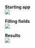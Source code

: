 <p align="left">
  <strong>Starting app</strong>
  <br/>
  <img src="https://github.com/emmanuelvelmo/GenVCF/assets/51292782/9c63fc8a-e7ed-45fa-8676-afec325c6b1d"/>
</p>

<p align="left">
  <strong>Filling fields</strong>
  <br/>
  <img src="https://github.com/emmanuelvelmo/GenVCF/assets/51292782/96c4b817-bc0c-4147-9a4a-4c0e738bc6ee"/>
</p>

<p align="left">
  <strong>Results</strong>
  <br/>
  <img src="https://github.com/emmanuelvelmo/GenVCF/assets/51292782/4717453d-aa9a-4a8e-a4f3-d8b58b77ae4f"/>
</p>
